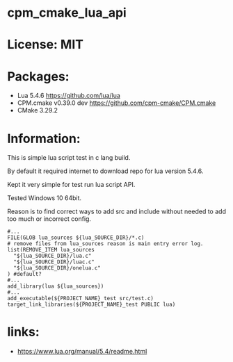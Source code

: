 # cpm_cmake_lua_api

# License: MIT

# Packages:
 - Lua 5.4.6 https://github.com/lua/lua
 - CPM.cmake v0.39.0 dev https://github.com/cpm-cmake/CPM.cmake
 - CMake 3.29.2

# Information:
  This is simple lua script test in c lang build.

  By default it required internet to download repo for lua version 5.4.6.

  Kept it very simple for test run lua script API.

  Tested Windows 10 64bit.

  Reason is to find correct ways to add src and include without needed to add too much or incorrect config.

```
#...
FILE(GLOB lua_sources ${lua_SOURCE_DIR}/*.c)
# remove files from lua_sources reason is main entry error log.
list(REMOVE_ITEM lua_sources 
  "${lua_SOURCE_DIR}/lua.c" 
  "${lua_SOURCE_DIR}/luac.c" 
  "${lua_SOURCE_DIR}/onelua.c"
) #default?
#...
add_library(lua ${lua_sources})
#...
add_executable(${PROJECT_NAME}_test src/test.c)
target_link_libraries(${PROJECT_NAME}_test PUBLIC lua)
```

# links:
 - https://www.lua.org/manual/5.4/readme.html